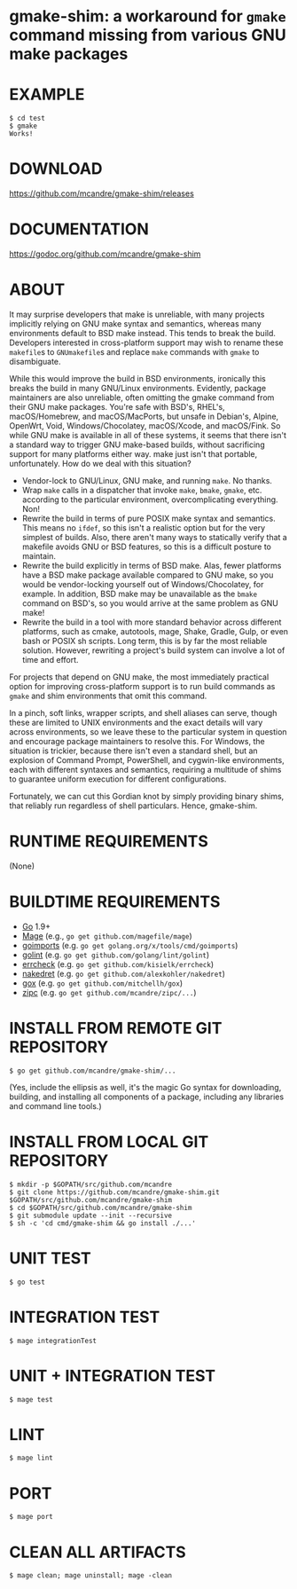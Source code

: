 # gmake-shim: a workaround for `gmake` command missing from various GNU make packages

# EXAMPLE

```console
$ cd test
$ gmake
Works!
```

# DOWNLOAD

https://github.com/mcandre/gmake-shim/releases

# DOCUMENTATION

https://godoc.org/github.com/mcandre/gmake-shim

# ABOUT

It may surprise developers that make is unreliable, with many projects implicitly relying on GNU make syntax and semantics, whereas many environments default to BSD make instead. This tends to break the build. Developers interested in cross-platform support may wish to rename these `makefile`s to `GNUmakefile`s and replace `make` commands with `gmake` to disambiguate.

While this would improve the build in BSD environments, ironically this breaks the build in many GNU/Linux environments. Evidently, package maintainers are also unreliable, often omitting the gmake command from their GNU make packages. You're safe with BSD's, RHEL's, macOS/Homebrew, and macOS/MacPorts, but unsafe in Debian's, Alpine, OpenWrt, Void, Windows/Chocolatey, macOS/Xcode, and macOS/Fink. So while GNU make is available in all of these systems, it seems that there isn't a standard way to trigger GNU make-based builds, without sacrificing support for many platforms either way. make just isn't that portable, unfortunately. How do we deal with this situation?

* Vendor-lock to GNU/Linux, GNU make, and running `make`. No thanks.
* Wrap `make` calls in a dispatcher that invoke `make`, `bmake`, `gmake`, etc. according to the particular environment, overcomplicating everything. Non!
* Rewrite the build in terms of pure POSIX make syntax and semantics. This means no `ifdef`, so this isn't a realistic option but for the very simplest of builds. Also, there aren't many ways to statically verify that a makefile avoids GNU or BSD features, so this is a difficult posture to maintain.
* Rewrite the build explicitly in terms of BSD make. Alas, fewer platforms have a BSD make package available compared to GNU make, so you would be vendor-locking yourself out of Windows/Chocolatey, for example. In addition, BSD make may be unavailable as the `bmake` command on BSD's, so you would arrive at the same problem as GNU make!
* Rewrite the build in a tool with more standard behavior across different platforms, such as cmake, autotools, mage, Shake, Gradle, Gulp, or even bash or POSIX sh scripts. Long term, this is by far the most reliable solution. However, rewriting a project's build system can involve a lot of time and effort.

For projects that depend on GNU make, the most immediately practical option for improving cross-platform support is to run build commands as `gmake` and shim environments that omit this command.

In a pinch, soft links, wrapper scripts, and shell aliases can serve, though these are limited to UNIX environments and the exact details will vary across environments, so we leave these to the particular system in question and encourage package maintainers to resolve this. For Windows, the situation is trickier, because there isn't even a standard shell, but an explosion of Command Prompt, PowerShell, and cygwin-like environments, each with different syntaxes and semantics, requiring a multitude of shims to guarantee uniform execution for different configurations.

Fortunately, we can cut this Gordian knot by simply providing binary shims, that reliably run regardless of shell particulars. Hence, gmake-shim.

# RUNTIME REQUIREMENTS

(None)

# BUILDTIME REQUIREMENTS

* [Go](https://golang.org/) 1.9+
* [Mage](https://magefile.org/) (e.g., `go get github.com/magefile/mage`)
* [goimports](https://godoc.org/golang.org/x/tools/cmd/goimports) (e.g. `go get golang.org/x/tools/cmd/goimports`)
* [golint](https://github.com/golang/lint) (e.g. `go get github.com/golang/lint/golint`)
* [errcheck](https://github.com/kisielk/errcheck) (e.g. `go get github.com/kisielk/errcheck`)
* [nakedret](https://github.com/alexkohler/nakedret) (e.g. `go get github.com/alexkohler/nakedret`)
* [gox](https://github.com/mitchellh/gox) (e.g. `go get github.com/mitchellh/gox`)
* [zipc](https://github.com/mcandre/zipc) (e.g. `go get github.com/mcandre/zipc/...`)

# INSTALL FROM REMOTE GIT REPOSITORY

```console
$ go get github.com/mcandre/gmake-shim/...
```

(Yes, include the ellipsis as well, it's the magic Go syntax for downloading, building, and installing all components of a package, including any libraries and command line tools.)

# INSTALL FROM LOCAL GIT REPOSITORY

```console
$ mkdir -p $GOPATH/src/github.com/mcandre
$ git clone https://github.com/mcandre/gmake-shim.git $GOPATH/src/github.com/mcandre/gmake-shim
$ cd $GOPATH/src/github.com/mcandre/gmake-shim
$ git submodule update --init --recursive
$ sh -c 'cd cmd/gmake-shim && go install ./...'
```

# UNIT TEST

```console
$ go test
```

# INTEGRATION TEST

```console
$ mage integrationTest
```

# UNIT + INTEGRATION TEST

```console
$ mage test
```

# LINT

```console
$ mage lint
```

# PORT

```console
$ mage port
```

# CLEAN ALL ARTIFACTS

```console
$ mage clean; mage uninstall; mage -clean
```
